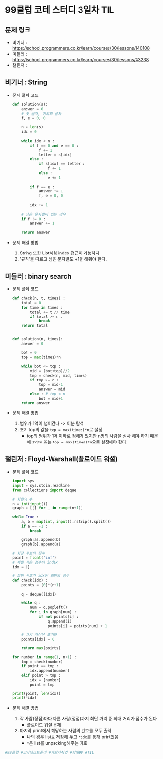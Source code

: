 # 99클럽 코테 스터디 3일차 TIL

## 문제 링크
* 비기너 : https://school.programmers.co.kr/learn/courses/30/lessons/140108
* 미들러 : https://school.programmers.co.kr/learn/courses/30/lessons/43238
* 챌린저 : 


## 비기너 : String

* 문제 풀이 코드

    ```python
    def solution(s):
        answer = 0
        # 첫 글자, 이외의 글자
        f, e = 0, 0
        
        n = len(s)
        idx = 0
        
        while idx < n :
            if f == 0 and e == 0 :
                f += 1
                letter = s[idx]
            else :
                if s[idx] == letter :
                    f += 1
                else :
                    e += 1
                
            if f == e :
                answer += 1
                f, e = 0, 0
                
            idx += 1
        
        # 남은 문자열이 있는 경우
        if f != 0 :
            answer += 1
            
        return answer
    ```

* 문제 해결 방법
    1. String 또한 List처럼 index 접근이 가능하다
    2. '규칙'을 따르고 남은 문자열도 +1을 해줘야 한다.



## 미들러 : binary search

* 문제 풀이 코드

    ```python
    def check(n, t, times) :
        total = 0
        for time in times :
            total += t // time
            if total >= n :
                break
        return total


    def solution(n, times):
        answer = 0
        
        bot = 0
        top = max(times)*n
        
        while bot <= top :
            mid = (bot+top)//2
            tmp = check(n, mid, times)
            if tmp >= n :
                top = mid-1
                answer = mid
            else : # tmp < n
                bot = mid+1
        return answer
    ```

* 문제 해결 방법
    1. 범위가 1억이 넘어간다 -> 이분 탐색
    2. 초기 top의 값을 `top = max(times)*n`로 설정
        * top의 범위가 1억 이하로 정해져 있지만 n명의 사람을 심사 해야 하기 때문에 `1억*n` 또는 `top = max(times)*n`으로 설정해야 한다.



## 챌린저 : Floyd-Warshall(플로이드 워셜)

* 문제 풀이 코드

    ```python
    import sys
    input = sys.stdin.readline
    from collections import deque

    # 회원의 수
    n = int(input())
    graph = [[] for _ in range(n+1)]

    while True :
        a, b = map(int, input().rstrip().split())
        if a == -1 :
            break

        graph[a].append(b)
        graph[b].append(a)

    # 회장 후보의 점수
    point = float('inf')
    # 제일 작은 점수의 index
    idx = []

    # 회원 번호가 idx인 회원의 점수
    def check(idx) :
        points = [0]*(n+1)
        
        q = deque([idx])

        while q :
            num = q.popleft()
            for i in graph[num] :
                if not points[i] :
                    q.append(i)
                    points[i] = points[num] + 1

        # 자기 자신은 초기화
        points[idx] = 0

        return max(points)

    for number in range(1, n+1) :
        tmp = check(number)
        if point == tmp :
            idx.append(number)
        elif point > tmp :
            idx = [number]
            point = tmp

    print(point, len(idx))
    print(*idx)
    ```

* 문제 해결 방법
    1. 각 사람(정점)마다 다른 사람(정점)까지 최단 거리 중 최대 거리가 점수가 된다
        * 플로이드 워셜 문제
    2. 마지막 print에서 해당하는 사람의 번호를 모두 출력
        * 나의 경우 list로 저장해 두고 `*idx`를 통해 print했음
        * `*`은 list를 unpacking해주는 기호



```python
#99클럽 #코딩테스트준비 #개발자취업 #항해99 #TIL
```